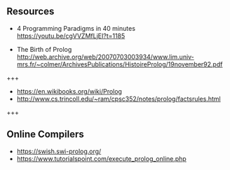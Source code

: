 ## Resources

 - 4 Programming Paradigms in 40 minutes<br>
https://youtu.be/cgVVZMfLjEI?t=1185

 - The Birth of Prolog<br>
http://web.archive.org/web/20070703003934/www.lim.univ-mrs.fr/~colmer/ArchivesPublications/HistoireProlog/19november92.pdf
 
+++

 - https://en.wikibooks.org/wiki/Prolog
 - http://www.cs.trincoll.edu/~ram/cpsc352/notes/prolog/factsrules.html

+++

## Online Compilers

 - https://swish.swi-prolog.org/
 - https://www.tutorialspoint.com/execute_prolog_online.php
